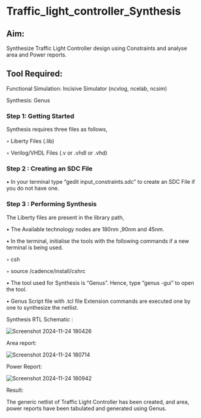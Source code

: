 # Traffic_light_controller_Synthesis

## Aim:

Synthesize Traffic Light Controller design using Constraints and analyse area and Power reports.

## Tool Required:

Functional Simulation: Incisive Simulator (ncvlog, ncelab, ncsim)

Synthesis: Genus

### Step 1: Getting Started

Synthesis requires three files as follows,

◦ Liberty Files (.lib)

◦ Verilog/VHDL Files (.v or .vhdl or .vhd)

### Step 2 : Creating an SDC File

•	In your terminal type “gedit input_constraints.sdc” to create an SDC File if you do not have one.

### Step 3 : Performing Synthesis

The Liberty files are present in the library path,

• The Available technology nodes are 180nm ,90nm and 45nm.

• In the terminal, initialise the tools with the following commands if a new terminal is being used.

◦ csh

◦ source /cadence/install/cshrc

• The tool used for Synthesis is “Genus”. Hence, type “genus -gui” to open the tool.

• Genus Script file with .tcl file Extension commands are executed one by one to synthesize the netlist.

Synthesis RTL Schematic :

![Screenshot 2024-11-24 180426](https://github.com/user-attachments/assets/80b39d56-6b5a-4897-85c8-d790fa4afc3d)


Area report:

![Screenshot 2024-11-24 180714](https://github.com/user-attachments/assets/b264b7ff-65fc-4464-a60a-8d190a29e0be)

Power Report:

![Screenshot 2024-11-24 180942](https://github.com/user-attachments/assets/709e1b9e-3afc-421e-bb7a-8639f3b6627c)

Result:

The generic netlist of Traffic Light Controller has been created, and area, power reports have been tabulated and generated using Genus.
